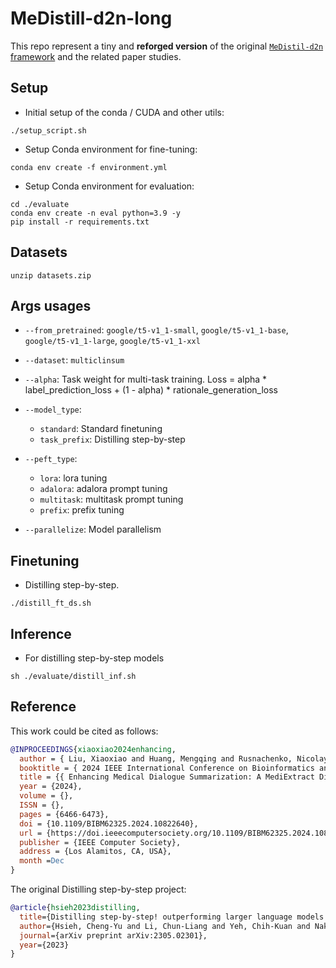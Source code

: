 # MeDistill-d2n-long

This repo represent a tiny and **reforged version** of the original [`MeDistil-d2n` framework](https://github.com/Xiaoxiao-Liu/distill-d2n) and the related paper studies.


## Setup
- Initial setup of the conda / CUDA and other utils:
```
./setup_script.sh
```
- Setup Conda environment for fine-tuning:
```
conda env create -f environment.yml
```
- Setup Conda environment for evaluation:
```
cd ./evaluate
conda env create -n eval python=3.9 -y
pip install -r requirements.txt   
```

## Datasets
```
unzip datasets.zip
``` 

## Args usages
- `--from_pretrained`: `google/t5-v1_1-small`, `google/t5-v1_1-base`, `google/t5-v1_1-large`, `google/t5-v1_1-xxl`
- `--dataset`: `multiclinsum`

- `--alpha`: Task weight for multi-task training. Loss = alpha * label_prediction_loss + (1 - alpha) * rationale_generation_loss
- `--model_type`:
  - `standard`: Standard finetuning 
  - `task_prefix`: Distilling step-by-step
- `--peft_type`: 
    - `lora`: lora tuning 
    - `adalora`: adalora prompt tuning 
    - `multitask`: multitask prompt tuning  
    - `prefix`: prefix tuning 
- `--parallelize`: Model parallelism


## Finetuning

- Distilling step-by-step. 
```
./distill_ft_ds.sh
```


## Inference

- For distilling step-by-step models
```
sh ./evaluate/distill_inf.sh
```

## Reference

This work could be cited as follows:
```bibtex
@INPROCEEDINGS{xiaoxiao2024enhancing,
  author = { Liu, Xiaoxiao and Huang, Mengqing and Rusnachenko, Nicolay and Ive, Julia and Chang, Jian and Zhang, Jian Jun },
  booktitle = { 2024 IEEE International Conference on Bioinformatics and Biomedicine (BIBM) },
  title = {{ Enhancing Medical Dialogue Summarization: A MediExtract Distillation Framework }},
  year = {2024},
  volume = {},
  ISSN = {},
  pages = {6466-6473},
  doi = {10.1109/BIBM62325.2024.10822640},
  url = {https://doi.ieeecomputersociety.org/10.1109/BIBM62325.2024.10822640},
  publisher = {IEEE Computer Society},
  address = {Los Alamitos, CA, USA},
  month =Dec
}
```

The original Distilling step-by-step project:
```bibtex
@article{hsieh2023distilling,
  title={Distilling step-by-step! outperforming larger language models with less training data and smaller model sizes},
  author={Hsieh, Cheng-Yu and Li, Chun-Liang and Yeh, Chih-Kuan and Nakhost, Hootan and Fujii, Yasuhisa and Ratner, Alexander and Krishna, Ranjay and Lee, Chen-Yu and Pfister, Tomas},
  journal={arXiv preprint arXiv:2305.02301},
  year={2023}
}
```